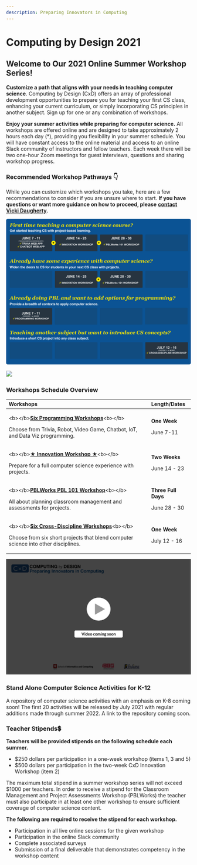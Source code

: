 ```yaml
---
description: Preparing Innovators in Computing
---
```


# Computing by Design 2021

## Welcome to Our 2021 Online Summer Workshop Series!  

**Customize a path that aligns with your needs in teaching computer science**. Computing by Design \(CxD\) offers an array of professional development opportunities to prepare you for teaching your first CS class, enhancing your current curriculum, or simply incorporating CS principles in another subject. Sign up for one or any combination of workshops.

**Enjoy your summer activities while preparing for computer science.** All workshops are offered online and are designed to take approximately 2 hours each day \(\*\), providing you flexibility in your summer schedule. You will have constant access to the online material and access to an online Slack community of instructors and fellow teachers. Each week there will be two one-hour Zoom meetings for guest interviews, questions and sharing workshop progress.

### Recommended Workshop Pathways  👇 

While you can customize which workshops you take, here are a few recommendations to consider if you are unsure where to start. **If you have questions or want more guidance on how to proceed, please** [**contact Vicki Daugherty**](mailto:%20vdaugher@iupui.edu)**.**

![Click image to enlarge.](.gitbook/assets/pathways2.png)

![](.gitbook/assets/orgbanner.png)

### Workshops Schedule Overview

<table>
  <thead>
    <tr>
      <th style="text-align:left">Workshops</th>
      <th style="text-align:left">Length/Dates</th>
    </tr>
  </thead>
  <tbody>
    <tr>
      <td style="text-align:left">
        <p>&lt;b&gt;&lt;/b&gt;<a href="programming-workshops/choose-programming-workshop.md"><b>Six Programming Workshops</b></a>&lt;b&gt;&lt;/b&gt;</p>
        <p>Choose from Trivia, Robot, Video Game, Chatbot, IoT, and Data Viz programming.</p>
      </td>
      <td style="text-align:left">
        <p><b>One Week</b>
        </p>
        <p>June 7-11</p>
      </td>
    </tr>
    <tr>
      <td style="text-align:left">
        <p>&lt;b&gt;&lt;/b&gt;<a href="cxd-innovation-workshop/full-experience.md"><b>&#x2605; Innovation Workshop &#x2605;</b></a>&lt;b&gt;&lt;/b&gt;</p>
        <p>Prepare for a full computer science experience with projects.</p>
      </td>
      <td style="text-align:left">
        <p><b>Two Weeks</b>
        </p>
        <p>June 14 - 23</p>
      </td>
    </tr>
    <tr>
      <td style="text-align:left">
        <p>&lt;b&gt;&lt;/b&gt;<a href="pblworks-101-workshop/classroom.md"><b>PBLWorks PBL 101 Workshop</b></a>&lt;b&gt;&lt;/b&gt;</p>
        <p>All about planning classroom management and assessments for projects.</p>
      </td>
      <td style="text-align:left">
        <p><b>Three Full Days</b>
        </p>
        <p>June 28 - 30</p>
      </td>
    </tr>
    <tr>
      <td style="text-align:left">
        <p>&lt;b&gt;&lt;/b&gt;<a href="cs-short-workshops/short-projects.md"><b>Six Cross-Discipline Workshops</b></a>&lt;b&gt;&lt;/b&gt;</p>
        <p>Choose from six short projects that blend computer science into other
          disciplines.</p>
      </td>
      <td style="text-align:left">
        <p><b>One Week</b>
        </p>
        <p>July 12 - 16</p>
      </td>
    </tr>
  </tbody>
</table>

![](.gitbook/assets/vidcoming.png)

### **Stand Alone Computer Science Activities for K-12** 

A repository of computer science activities with an emphasis on K-8 coming soon! The first 20 activities will be released by July 2021 with regular additions made through summer 2022.  A link to the repository coming soon. 

### Teacher Stipends💲 

**Teachers will be provided stipends on the following schedule each summer.**

* $250 dollars per participation in a one-week workshop \(items 1, 3 and 5\)
* $500 dollars per participation in the two-week CxD Innovation Workshop \(item 2\)

The maximum total stipend in a summer workshop series will not exceed $1000 per teachers. In order to receive a stipend for the Classroom Management and Project Assessments Workshop \(PBLWorks\) the teacher must also participate in at least one other workshop to ensure sufficient coverage of computer science content. 

**The following are required to receive the stipend for each workshop.**

* Participation in all live online sessions for the given workshop
* Participation in the online Slack community
* Complete associated surveys
* Submission of a final deliverable that demonstrates competency in the workshop content



